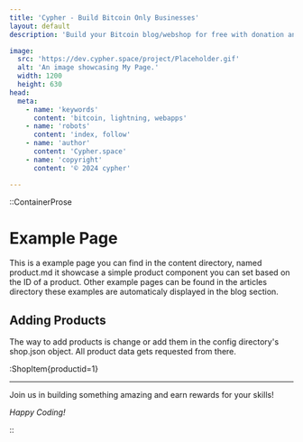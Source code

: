 ```yaml
---
title: 'Cypher - Build Bitcoin Only Businesses'
layout: default
description: 'Build your Bitcoin blog/webshop for free with donation and checkout tools.'

image:
  src: 'https://dev.cypher.space/project/Placeholder.gif'
  alt: 'An image showcasing My Page.'
  width: 1200
  height: 630
head:
  meta:
    - name: 'keywords'
      content: 'bitcoin, lightning, webapps'
    - name: 'robots'
      content: 'index, follow'
    - name: 'author'
      content: 'Cypher.space'
    - name: 'copyright'
      content: '© 2024 cypher'

---
```


::ContainerProse 

# Example Page

This is a example page you can find in the content directory, named product.md it showcase a simple product component you can set based on the ID of a product. Other example pages can be found in the articles directory these examples are automaticaly displayed in the blog section.

## Adding Products

The way to add products is change or add them in the config directory's shop.json object. All product data gets requested from there.



:ShopItem{productid=1}


---

Join us in building something amazing and earn rewards for your skills!

*Happy Coding!*



::

